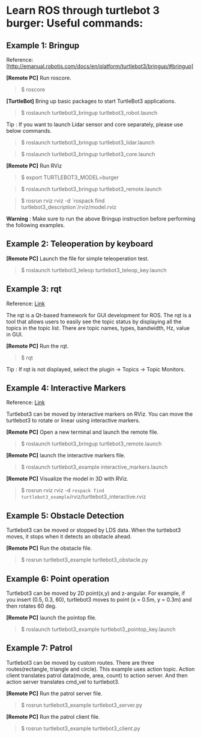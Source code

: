 # Learn ROS through turtlebot 3 burger: Useful commands:

## Example 1: Bringup

Reference: [http://emanual.robotis.com/docs/en/platform/turtlebot3/bringup/#bringup]

**[Remote PC]** Run roscore.

>$ roscore

**[TurtleBot]** Bring up basic packages to start TurtleBot3 applications.

   >$ roslaunch turtlebot3_bringup turtlebot3_robot.launch
   
   Tip : If you want to launch Lidar sensor and core separately, please use below commands.

   >$ roslaunch turtlebot3_bringup turtlebot3_lidar.launch
 
   >$ roslaunch turtlebot3_bringup turtlebot3_core.launch

**[Remote PC]** Run RViz

   >$ export TURTLEBOT3_MODEL=burger
   
   >$ roslaunch turtlebot3_bringup turtlebot3_remote.launch
   
   >$ rosrun rviz rviz -d \`rospack find turtlebot3_description\`/rviz/model.rviz
   
   
**Warning** : Make sure to run the above Bringup instruction before performing the following examples.   
   
   
## Example 2: Teleoperation by keyboard

**[Remote PC]** Launch the file for simple teleoperation test.

   >$ roslaunch turtlebot3_teleop turtlebot3_teleop_key.launch


## Example 3: rqt

Reference: [Link](http://emanual.robotis.com/docs/en/platform/turtlebot3/example/#example)

The rqt is a Qt-based framework for GUI development for ROS. The rqt is a tool that allows users to easily see the topic status by displaying all the topics in the topic list. There are topic names, types, bandwidth, Hz, value in GUI.

**[Remote PC]** Run the rqt.

   >$ rqt

Tip : If rqt is not displayed, select the plugin -> Topics -> Topic Monitors.


## Example 4: Interactive Markers

Reference: [Link](http://emanual.robotis.com/docs/en/platform/turtlebot3/example/#example)

Turtlebot3 can be moved by interactive markers on RViz. You can move the turtlebot3 to rotate or linear using interactive markers.

**[Remote PC]** Open a new terminal and launch the remote file. 

   >$ roslaunch turtlebot3_bringup turtlebot3_remote.launch

**[Remote PC]** launch the interactive markers file.

   >$ roslaunch turtlebot3_example interactive_markers.launch
   
**[Remote PC]** Visualize the model in 3D with RViz.

   >$ rosrun rviz rviz -d `rospack find turtlebot3_example`/rviz/turtlebot3_interactive.rviz


## Example 5: Obstacle Detection

Turtlebot3 can be moved or stopped by LDS data. When the turtlebot3 moves, it stops when it detects an obstacle ahead.

**[Remote PC]** Run the obstacle file.

   >$ rosrun turtlebot3_example turtlebot3_obstacle.py


## Example 6: Point operation

Turtlebot3 can be moved by 2D point(x,y) and z-angular. For example, if you insert (0.5, 0.3, 60), turtlebot3 moves to point (x = 0.5m, y = 0.3m) and then rotates 60 deg.

**[Remote PC]** launch the pointop file.

   >$ roslaunch turtlebot3_example turtlebot3_pointop_key.launch


## Example 7: Patrol

Turtlebot3 can be moved by custom routes. There are three routes(rectangle, triangle and circle). This example uses action topic. Action client translates patrol data(mode, area, count) to action server. And then action server translates cmd_vel to turtlebot3.

**[Remote PC]** Run the patrol server file.

   >$ rosrun turtlebot3_example turtlebot3_server.py
   
**[Remote PC]** Run the patrol client file.

   >$ rosrun turtlebot3_example turtlebot3_client.py
